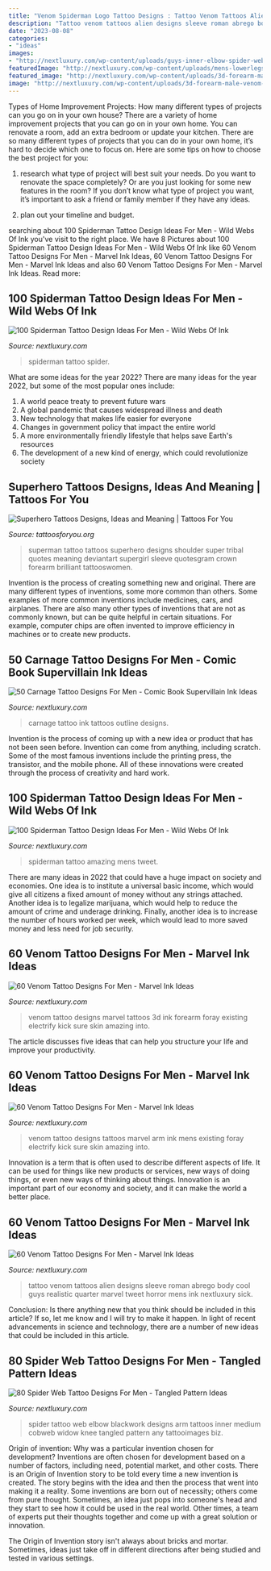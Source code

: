 ```yaml
---
title: "Venom Spiderman Logo Tattoo Designs : Tattoo Venom Tattoos Alien Designs Sleeve Roman Abrego Body Cool Guys Realistic Quarter Marvel Tweet Horror Mens Ink Nextluxury Sick"
description: "Tattoo venom tattoos alien designs sleeve roman abrego body cool guys realistic quarter marvel tweet horror mens ink nextluxury sick"
date: "2023-08-08"
categories:
- "ideas"
images:
- "http://nextluxury.com/wp-content/uploads/guys-inner-elbow-spider-web-tattoo-ideas.jpg"
featuredImage: "http://nextluxury.com/wp-content/uploads/mens-lowerlegs-amazing-spiderman-tattoo.jpg"
featured_image: "http://nextluxury.com/wp-content/uploads/3d-forearm-male-venom-tattoo-ideas.jpg"
image: "http://nextluxury.com/wp-content/uploads/3d-forearm-male-venom-tattoo-ideas.jpg"
---
```



Types of Home Improvement Projects: How many different types of projects can you go on in your own house?
There are a variety of home improvement projects that you can go on in your own home. You can renovate a room, add an extra bedroom or update your kitchen. There are so many different types of projects that you can do in your own home, it’s hard to decide which one to focus on. Here are some tips on how to choose the best project for you: 
1. research what type of project will best suit your needs. Do you want to renovate the space completely? Or are you just looking for some new features in the room? If you don’t know what type of project you want, it’s important to ask a friend or family member if they have any ideas. 

2. plan out your timeline and budget.

	

		
searching about 100 Spiderman Tattoo Design Ideas For Men - Wild Webs Of Ink you've visit to the right place. We have 8 Pictures about 100 Spiderman Tattoo Design Ideas For Men - Wild Webs Of Ink like 60 Venom Tattoo Designs For Men - Marvel Ink Ideas, 60 Venom Tattoo Designs For Men - Marvel Ink Ideas and also 60 Venom Tattoo Designs For Men - Marvel Ink Ideas. Read more:
		
    
## 100 Spiderman Tattoo Design Ideas For Men - Wild Webs Of Ink

<img loading=lazy src="http://nextluxury.com/wp-content/uploads/male-shoulders-shiny-spiderman-tattoo.jpg" onerror="this.onerror=null;this.src='https://tse1.mm.bing.net/th?id=OIP.xr_8pjGPOagWKzr4di6YnwHaHa&amp;pid=15.1';" alt="100 Spiderman Tattoo Design Ideas For Men - Wild Webs Of Ink">

_Source: nextluxury.com_

>spiderman tattoo spider. 

	

What are some ideas for the year 2022?
There are many ideas for the year 2022, but some of the most popular ones include: 
1. A world peace treaty to prevent future wars 
2. A global pandemic that causes widespread illness and death 
3. New technology that makes life easier for everyone 
4. Changes in government policy that impact the entire world 
5. A more environmentally friendly lifestyle that helps save Earth's resources 
6. The development of a new kind of energy, which could revolutionize society 

    
## Superhero Tattoos Designs, Ideas And Meaning | Tattoos For You

<img loading=lazy src="https://www.tattoosforyou.org/wp-content/uploads/2016/03/Superhero-Tattoos-for-Women.jpg" onerror="this.onerror=null;this.src='https://tse1.mm.bing.net/th?id=OIP.bRy3o9r0euI9V-wLdHIv7gHaFj&amp;pid=15.1';" alt="Superhero Tattoos Designs, Ideas and Meaning | Tattoos For You">

_Source: tattoosforyou.org_

>superman tattoo tattoos superhero designs shoulder super tribal quotes meaning deviantart supergirl sleeve quotesgram crown forearm brilliant tattooswomen. 

	

Invention is the process of creating something new and original. There are many different types of inventions, some more common than others. Some examples of more common inventions include medicines, cars, and airplanes. There are also many other types of inventions that are not as commonly known, but can be quite helpful in certain situations. For example, computer chips are often invented to improve efficiency in machines or to create new products.

    
## 50 Carnage Tattoo Designs For Men - Comic Book Supervillain Ink Ideas

<img loading=lazy src="http://nextluxury.com/wp-content/uploads/carnage-guys-tattoos-black-ink-outline-full-back.jpg" onerror="this.onerror=null;this.src='https://tse2.mm.bing.net/th?id=OIP.34yOPEoIzh5pnrf2pFD6VQHaHa&amp;pid=15.1';" alt="50 Carnage Tattoo Designs For Men - Comic Book Supervillain Ink Ideas">

_Source: nextluxury.com_

>carnage tattoo ink tattoos outline designs. 

	

Invention is the process of coming up with a new idea or product that has not been seen before. Invention can come from anything, including scratch. Some of the most famous inventions include the printing press, the transistor, and the mobile phone. All of these innovations were created through the process of creativity and hard work.

    
## 100 Spiderman Tattoo Design Ideas For Men - Wild Webs Of Ink

<img loading=lazy src="http://nextluxury.com/wp-content/uploads/mens-lowerlegs-amazing-spiderman-tattoo.jpg" onerror="this.onerror=null;this.src='https://tse4.mm.bing.net/th?id=OIP.tMRutctbuYgK6cRZXpMBgAHaHa&amp;pid=15.1';" alt="100 Spiderman Tattoo Design Ideas For Men - Wild Webs Of Ink">

_Source: nextluxury.com_

>spiderman tattoo amazing mens tweet. 

	

There are many ideas in 2022 that could have a huge impact on society and economies. One idea is to institute a universal basic income, which would give all citizens a fixed amount of money without any strings attached. Another idea is to legalize marijuana, which would help to reduce the amount of crime and underage drinking. Finally, another idea is to increase the number of hours worked per week, which would lead to more saved money and less need for job security.

    
## 60 Venom Tattoo Designs For Men - Marvel Ink Ideas

<img loading=lazy src="http://nextluxury.com/wp-content/uploads/3d-forearm-male-venom-tattoo-ideas.jpg" onerror="this.onerror=null;this.src='https://tse3.mm.bing.net/th?id=OIP.jFKWs8ITApLwQgYHKtA2bgHaHS&amp;pid=15.1';" alt="60 Venom Tattoo Designs For Men - Marvel Ink Ideas">

_Source: nextluxury.com_

>venom tattoo designs marvel tattoos 3d ink forearm foray existing electrify kick sure skin amazing into. 

	

The article discusses five ideas that can help you structure your life and improve your productivity.

    
## 60 Venom Tattoo Designs For Men - Marvel Ink Ideas

<img loading=lazy src="http://nextluxury.com/wp-content/uploads/mens-tattoo-arm-venom-design.jpg" onerror="this.onerror=null;this.src='https://tse4.mm.bing.net/th?id=OIP.f7INYUUdWh1bB_r2DeCnyQHaHa&amp;pid=15.1';" alt="60 Venom Tattoo Designs For Men - Marvel Ink Ideas">

_Source: nextluxury.com_

>venom tattoo designs tattoos marvel arm ink mens existing foray electrify kick sure skin amazing into. 

	

Innovation is a term that is often used to describe different aspects of life. It can be used for things like new products or services, new ways of doing things, or even new ways of thinking about things. Innovation is an important part of our economy and society, and it can make the world a better place.

    
## 60 Venom Tattoo Designs For Men - Marvel Ink Ideas

<img loading=lazy src="http://nextluxury.com/wp-content/uploads/venom-guys-tattoo-designs.jpg" onerror="this.onerror=null;this.src='https://tse2.mm.bing.net/th?id=OIP.B1Ic54yqSIwx785yuVS5lAHaHa&amp;pid=15.1';" alt="60 Venom Tattoo Designs For Men - Marvel Ink Ideas">

_Source: nextluxury.com_

>tattoo venom tattoos alien designs sleeve roman abrego body cool guys realistic quarter marvel tweet horror mens ink nextluxury sick. 

	

Conclusion: Is there anything new that you think should be included in this article? If so, let me know and I will try to make it happen.
In light of recent advancements in science and technology, there are a number of new ideas that could be included in this article.

    
## 80 Spider Web Tattoo Designs For Men - Tangled Pattern Ideas

<img loading=lazy src="http://nextluxury.com/wp-content/uploads/guys-inner-elbow-spider-web-tattoo-ideas.jpg" onerror="this.onerror=null;this.src='https://tse1.mm.bing.net/th?id=OIP.94ym8tMoHqTPkVhwvJ2O1AHaHa&amp;pid=15.1';" alt="80 Spider Web Tattoo Designs For Men - Tangled Pattern Ideas">

_Source: nextluxury.com_

>spider tattoo web elbow blackwork designs arm tattoos inner medium cobweb widow knee tangled pattern any tattooimages biz. 

	

Origin of invention: Why was a particular invention chosen for development?
Inventions are often chosen for development based on a number of factors, including need, potential market, and other costs. There is an Origin of Invention story to be told every time a new invention is created. The story begins with the idea and then the process that went into making it a reality. 
Some inventions are born out of necessity; others come from pure thought. Sometimes, an idea just pops into someone's head and they start to see how it could be used in the real world. Other times, a team of experts put their thoughts together and come up with a great solution or innovation. 

The Origin of Invention story isn't always about bricks and mortar. Sometimes, ideas just take off in different directions after being studied and tested in various settings.

